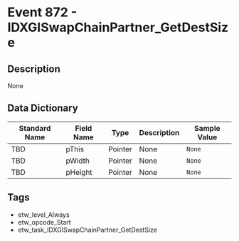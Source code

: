 # Event 872 - IDXGISwapChainPartner_GetDestSize

## Description
None

## Data Dictionary
|Standard Name|Field Name|Type|Description|Sample Value|
|---|---|---|---|---|
|TBD|pThis|Pointer|None|`None`|
|TBD|pWidth|Pointer|None|`None`|
|TBD|pHeight|Pointer|None|`None`|

## Tags
* etw_level_Always
* etw_opcode_Start
* etw_task_IDXGISwapChainPartner_GetDestSize
